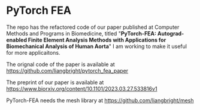 # PyTorch FEA

The repo has the refactored code of our paper published at Computer Methods and Programs in Biomedicine, titled "**PyTorch-FEA: Autograd-enabled Finite Element Analysis Methods with Applications for Biomechanical Analysis of Human Aorta**"
I am working to make it useful for more applicaitons.

The orignal code of the paper is available at https://github.com/liangbright/pytorch_fea_paper

The preprint of our paper is available at https://www.biorxiv.org/content/10.1101/2023.03.27.533816v1

PyTorch-FEA needs the mesh library at https://github.com/liangbright/mesh
